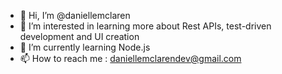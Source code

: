 - 👋 Hi, I’m @daniellemclaren
- 👀 I’m interested in learning more about Rest APIs, test-driven development and UI creation
- 🌱 I’m currently learning Node.js
- 📫 How to reach me : daniellemclarendev@gmail.com

<!---
daniellemclaren/daniellemclaren is a ✨ special ✨ repository because its `README.md` (this file) appears on your GitHub profile.
You can click the Preview link to take a look at your changes.
--->
